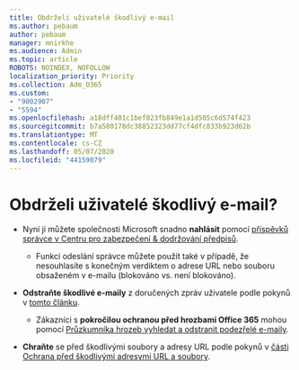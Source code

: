 ```yaml
---
title: Obdrželi uživatelé škodlivý e-mail
ms.author: pebaum
author: pebaum
manager: mnirkhe
ms.audience: Admin
ms.topic: article
ROBOTS: NOINDEX, NOFOLLOW
localization_priority: Priority
ms.collection: Adm_O365
ms.custom:
- "9002907"
- "5594"
ms.openlocfilehash: a18dff401c1bef023fb849e1a1d505c6d574f423
ms.sourcegitcommit: b7a580178dc38852323dd77cf4dfc833b923d62b
ms.translationtype: MT
ms.contentlocale: cs-CZ
ms.lasthandoff: 05/07/2020
ms.locfileid: "44159079"
---
```

# <a name="did-your-users-receive-malicious-email"></a>Obdrželi uživatelé škodlivý e-mail?

- Nyní ji můžete společnosti Microsoft snadno **nahlásit** pomocí [příspěvků správce v Centru pro zabezpečení & dodržování předpisů](https://protection.office.com/reportsubmission). 

    - Funkci odeslání správce můžete použít také v případě, že nesouhlasíte s konečným verdiktem o adrese URL nebo souboru obsaženém v e-mailu (blokováno vs. není blokováno).

- **Odstraňte škodlivé e-maily** z doručených zpráv uživatele podle pokynů v [tomto článku](https://docs.microsoft.com/microsoft-365/compliance/search-for-and-delete-messages-in-your-organization?view=o365-worldwide#more-information). 

    - Zákazníci s **pokročilou ochranou před hrozbami Office 365** mohou pomocí [Průzkumníka hrozeb vyhledat a odstranit podezřelé e-maily](https://docs.microsoft.com/microsoft-365/security/office-365-security/investigate-malicious-email-that-was-delivered?view=o365-worldwide#find-and-delete-suspicious-email-that-was-delivered).

- **Chraňte** se před škodlivými soubory a adresy URL podle pokynů v [části Ochrana před škodlivými adresymi URL a soubory](https://docs.microsoft.com/microsoft-365/security/office-365-security/protect-against-threats?view=o365-worldwide#part-2---protection-from-malicious-urls-and-files).

